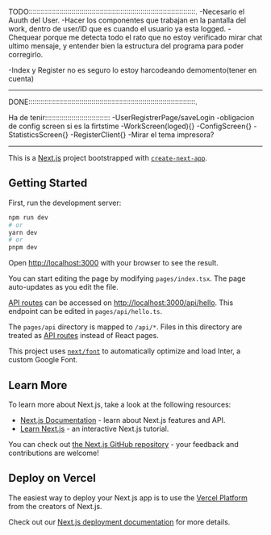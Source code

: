 TODO::::::::::::::::::::::::::::::::::::::::::::::::::::::::::::::::::::::::::::::::::.
-Necesario el Auuth del User. 
-Hacer los componentes que trabajan en la pantalla del work, dentro de user/ID que es cuando el usuario ya esta logged.
-Chequear porque me detecta todo el rato que no estoy verificado mirar chat ultimo mensaje, y entender bien la estructura del programa
para poder corregirlo.


-Index y Register no es seguro lo estoy harcodeando demomento(tener en cuenta)

______________________________________________________________________________________________________________
DONE::::::::::::::::::::::::::::::::::::::::::::::::::::::::::::::::::::::::::::::::::.





Ha de tenir::::::::::::::::::::::::::::::::
-UserRegistrerPage/saveLogin
-obligacion de config screen si es la firtstime
-WorkScreen(loged){}
-ConfigScreen{}
-StatisticsScreen{}
-RegisterClient{}
-Mirar el tema impresora?



__________________________________________________________________________________________________________________________
This is a [Next.js](https://nextjs.org/) project bootstrapped with [`create-next-app`](https://github.com/vercel/next.js/tree/canary/packages/create-next-app).

## Getting Started

First, run the development server:

```bash
npm run dev
# or
yarn dev
# or
pnpm dev
```

Open [http://localhost:3000](http://localhost:3000) with your browser to see the result.

You can start editing the page by modifying `pages/index.tsx`. The page auto-updates as you edit the file.

[API routes](https://nextjs.org/docs/api-routes/introduction) can be accessed on [http://localhost:3000/api/hello](http://localhost:3000/api/hello). This endpoint can be edited in `pages/api/hello.ts`.

The `pages/api` directory is mapped to `/api/*`. Files in this directory are treated as [API routes](https://nextjs.org/docs/api-routes/introduction) instead of React pages.

This project uses [`next/font`](https://nextjs.org/docs/basic-features/font-optimization) to automatically optimize and load Inter, a custom Google Font.

## Learn More

To learn more about Next.js, take a look at the following resources:

- [Next.js Documentation](https://nextjs.org/docs) - learn about Next.js features and API.
- [Learn Next.js](https://nextjs.org/learn) - an interactive Next.js tutorial.

You can check out [the Next.js GitHub repository](https://github.com/vercel/next.js/) - your feedback and contributions are welcome!

## Deploy on Vercel

The easiest way to deploy your Next.js app is to use the [Vercel Platform](https://vercel.com/new?utm_medium=default-template&filter=next.js&utm_source=create-next-app&utm_campaign=create-next-app-readme) from the creators of Next.js.

Check out our [Next.js deployment documentation](https://nextjs.org/docs/deployment) for more details.
